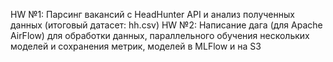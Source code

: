HW №1: Парсинг вакансий с HeadHunter API и анализ полученных данных (итоговый датасет: hh.csv)
HW №2: Написание дага (для Apache AirFlow) для обработки данных, параллельного обучения нескольких моделей и сохранения метрик, моделей в MLFlow и на S3

